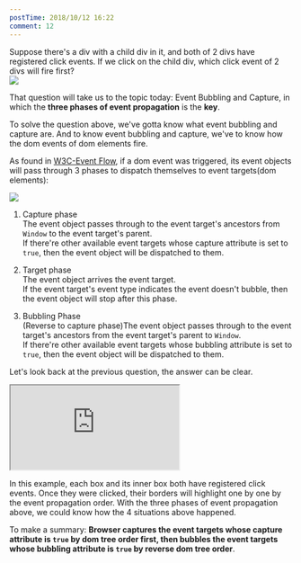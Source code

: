 ```yaml
---
postTime: 2018/10/12 16:22
comment: 12
---
```


Suppose there's a div with a child div in it, and both of 2 divs have registered click events. If we click on the child div, which click event of 2 divs will fire first?  
![](https://terry-su.github.io/BlogCDN/images/blog-event-capture-bubbling/1.png)

That question will take us to the topic today: Event Bubbling and Capture, in which the **three phases of event propagation** is the **key**.

To solve the question above, we've gotta know what event bubbling and capture are. And to know event bubbling and capture, we've to know how the dom events of dom elements fire. 

As found in [W3C-Event Flow](https://www.w3.org/TR/DOM-Level-3-Events/#event-flow), if a dom event was triggered, its event objects will pass through 3 phases to dispatch themselves to event targets(dom elements):  

![](https://terry-su.github.io/BlogCDN/images/blog-event-capture-bubbling/2.png)    

1. Capture phase  
The event object passes through to the event target's ancestors from `Window` to the event target's parent.  
If there're other available event targets whose capture attribute is set to `true`, then the event object will be dispatched to them.

2. Target phase  
The event object arrives the event target.   
If the event target's event type indicates the event doesn't bubble, then the event object will stop after this phase.

3. Bubbling Phase  
(Reverse to capture phase)The event object passes through to the event target's ancestors from the event target's parent to `Window`.  
If there're other available event targets whose bubbling attribute is set to `true`, then the event object will be dispatched to them.


Let's look back at the previous question, the answer can be clear.   

<iframe src="https://terry-su.github.io/BlogCDN/iframes/js/event-capture-bubbling/example/index.html?mode=result"></iframe>


In this example, each box and its inner box both have registered click events. Once they were clicked, their borders will highlight one by one by the event propagation order. With the three phases of event propagation above, we could know how the 4 situations above happened.



To make a summary: **Browser captures the event targets whose capture attribute is `true` by dom tree order first, then bubbles the event targets whose bubbling attribute is `true` by reverse dom tree order**.

